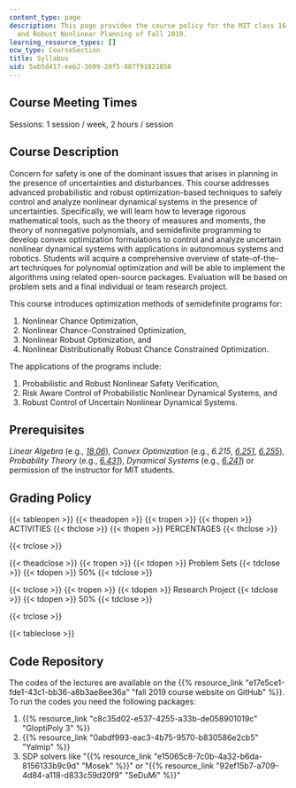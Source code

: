 ```yaml
---
content_type: page
description: This page provides the course policy for the MIT class 16.S498 Risk Aware
  and Robust Nonlinear Planning of Fall 2019.
learning_resource_types: []
ocw_type: CourseSection
title: Syllabus
uid: 5ab5d417-eeb2-3699-20f5-887f91821858
---
```


Course Meeting Times
--------------------

Sessions: 1 session / week, 2 hours / session

Course Description
------------------

Concern for safety is one of the dominant issues that arises in planning in the presence of uncertainties and disturbances. This course addresses advanced probabilistic and robust optimization-based techniques to safely control and analyze nonlinear dynamical systems in the presence of uncertainties. Specifically, we will learn how to leverage rigorous mathematical tools, such as the theory of measures and moments, the theory of nonnegative polynomials, and semidefinite programming to develop convex optimization formulations to control and analyze uncertain nonlinear dynamical systems with applications in autonomous systems and robotics. Students will acquire a comprehensive overview of state-of-the-art techniques for polynomial optimization and will be able to implement the algorithms using related open-source packages. Evaluation will be based on problem sets and a final individual or team research project.

This course introduces optimization methods of semidefinite programs for:

1.  Nonlinear Chance Optimization,
2.  Nonlinear Chance-Constrained Optimization,
3.  Nonlinear Robust Optimization, and
4.  Nonlinear Distributionally Robust Chance Constrained Optimization.

The applications of the programs include:

1.  Probabilistic and Robust Nonlinear Safety Verification,
2.  Risk Aware Control of Probabilistic Nonlinear Dynamical Systems, and
3.  Robust Control of Uncertain Nonlinear Dynamical Systems.

Prerequisites
-------------

_Linear Algebra_ (e.g., [_18.06_](/courses/18-06-linear-algebra-spring-2010)), _Convex Optimization_ (e.g., _6.215_, _[6.251](/courses/6-251j-introduction-to-mathematical-programming-fall-2009)_, _[6.255](/courses/15-093j-optimization-methods-fall-2009)_), _Probability Theory_ (e.g., _[6.431](/courses/6-041-probabilistic-systems-analysis-and-applied-probability-fall-2010)_), _Dynamical Systems_ (e.g., _[6.241](/courses/6-241j-dynamic-systems-and-control-spring-2011)_) or permission of the instructor for MIT students.

Grading Policy
--------------

{{< tableopen >}}
{{< theadopen >}}
{{< tropen >}}
{{< thopen >}}
ACTIVITIES
{{< thclose >}}
{{< thopen >}}
PERCENTAGES
{{< thclose >}}

{{< trclose >}}

{{< theadclose >}}
{{< tropen >}}
{{< tdopen >}}
Problem Sets
{{< tdclose >}}
{{< tdopen >}}
50%
{{< tdclose >}}

{{< trclose >}}
{{< tropen >}}
{{< tdopen >}}
Research Project
{{< tdclose >}}
{{< tdopen >}}
50%
{{< tdclose >}}

{{< trclose >}}

{{< tableclose >}}

Code Repository
---------------

The codes of the lectures are available on the {{% resource_link "e17e5ce1-fde1-43c1-bb36-a8b3ae8ee36a" "fall 2019 course website on GitHub" %}}. To run the codes you need the following packages:

1.  {{% resource_link "c8c35d02-e537-4255-a33b-de058901019c" "GloptiPoly 3" %}}
2.  {{% resource_link "0abdf993-eac3-4b75-9570-b830586e2cb5" "Yalmip" %}}
3.  SDP solvers like "{{% resource_link "e15065c8-7c0b-4a32-b6da-8156133b9c9d" "Mosek" %}}" or "{{% resource_link "92ef15b7-a709-4d84-a118-d833c59d20f9" "SeDuMi" %}}"